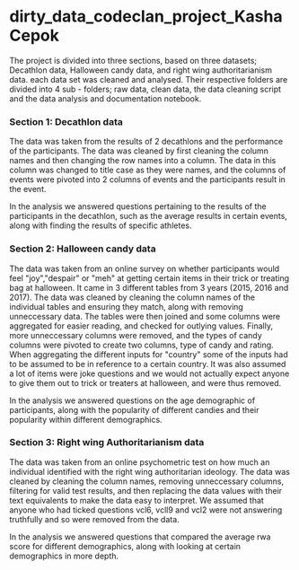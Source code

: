 # dirty_data_codeclan_project_KashaCepok

The project is divided into three sections, based on three datasets; Decathlon data, Halloween candy data, and right wing authoritarianism data. each data
set was cleaned and analysed. Their respective folders are divided into 4 sub - folders; raw data, clean data, the data cleaning script and the data analysis
and documentation notebook. 

### Section 1: Decathlon data

The data was taken from the results of 2 decathlons and the performance of the participants. The data was cleaned by first cleaning the column names and then
changing the row names into a column. The data in this column was changed to title case as they were names, and the columns of events were pivoted into 2 columns
of events and the participants result in the event. 

In the analysis we answered questions pertaining to the results of the participants in the decathlon, such as the average results in certain events, along with 
finding the results of specific athletes.

### Section 2: Halloween candy data

The data was taken from an online survey on whether participants would feel "joy","despair" or "meh" at getting certain items in their trick or treating bag at
halloween. It came in 3 different tables from 3 years (2015, 2016 and 2017). The data was cleaned by cleaning the column names of the individual tables and
ensuring they match, along with removing unneccessary data. The tables were then joined and some columns were aggregated for easier reading, and checked for
outlying values. Finally, more unneccessary columns were removed, and the types of candy columns were pivoted to create two columns, type of candy and rating. When aggregating the different inputs for "country" some of the inputs had to be assumed to be in reference to a certain country. It was also assumed a lot of items were joke questions and we would not actually expect anyone to give them out to trick or treaters at halloween, and were thus removed.

In the analysis we answered questions on the age demographic of participants, along with the popularity of different candies and their popularity within
different demographics.

### Section 3: Right wing Authoritarianism data

The data was taken from an online psychometric test on how much an individual identified with the right wing authoritarian ideology. The data was cleaned by
cleaning the column names, removing unneccessary columns, filtering for valid test results, and then replacing the data values with their text equivalents
to make the data easy to interpret. We assumed that anyone who had ticked questions vcl6, vcll9 and vcl2 were not answering truthfully and so were removed
from the data.

In the analysis we answered questions that compared the average rwa score for different demographics, along with looking at certain demographics in more depth.
